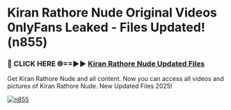 # Kiran Rathore Nude Original Videos 0nlyFans Leaked - Files Updated! (n855)

<h3>🔴 CLICK HERE 🌐==►► <a href="https://tinyurl.com/yc6ubb5a" rel="nofollow">Kiran Rathore Nude Updated Files</a></h3>

Get Kiran Rathore Nude and all content. Now you can access all videos and pictures of Kiran Rathore Nude. New Updated Files 2025!

[![n855](https://i.imgur.com/7eu0CRL.gif)](https://tinyurl.com/yc6ubb5a)

